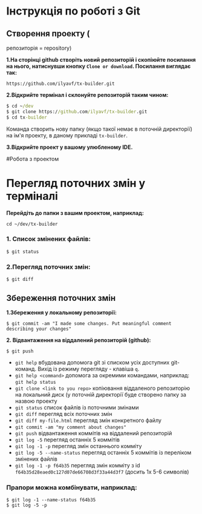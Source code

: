# Інструкція по роботі з Git
## Створення проекту (
репозиторія = repository)

**1.На сторінці github створіть новий репозиторій і скопіюйте посилання на нього, натиснувши кнопку `Clone or download`. Посилання виглядає так:**

```
https://github.com/ilyavf/tx-builder.git
```

**2.Відкрийте термінал і склонуйте репозиторій таким чином:**
```cmd
$ cd ~/dev
$ git clone https://github.com/ilyavf/tx-builder.git
$ cd tx-builder
```

Команда створить нову папку (якщо такої немає в поточній директорії) на ім'я проекту, в даному прикладі `tx-builder`.

**3.Відкрийте проект у вашому улюбленому IDE.**

#Робота з проектом

# Перегляд поточних змін у терміналі

**Перейдіть до папки з вашим проектом, наприклад:**
```
cd ~/dev/tx-builder
```

### 1. Список змінених файлів:
```
$ git status
```

### 2.Перегляд поточних змін:
```
$ git diff
```

## Збереження поточних змін

**1.Збереження у локальному репозиторії:**
```
$ git commit -am "I made some changes. Put meaningful comment describing your changes"
```

**2.  Відвантаження на віддалений репозиторій (github):**
```
$ git push
```
- `git help` вбудована допомога git зі списком усіх доступних git-команд. Вихід із режиму перегляду - клавіша `q`.
- `git help <command>` допомога за окремими командами, наприклад: `git help status`
- `git clone <link to you repo>` копіювання віддаленого репозиторію на локальний диск (у поточній директорії буде створено папку за назвою проекту
- `git status` список файлів із поточними змінами
- `git diff` перегляд всіх поточних змін
- `git diff my-file.html` перегляд змін конкретного файлу
- `git commit -am "my comment about changes"`
- `git push` відвантаження коммітів на віддалений репозиторій
- `git log -5` перегляд останніх 5 коммітів
- `git log -1 -p` перегляд змін останнього комміту
- `git log -5 --name-status` перегляд останніх 5 коммітів із переліком змінених файлів
- `git log -1 -p f64b35` перегляд змін комміту з id `f64b35d28eaed0c127d07de66708d3f33a44d3f7` (досить 1х 5-6 символів)

### Прапори можна комбінувати, наприклад:
```
$ git log -1 --name-status f64b35
$ git log -5 -p
```
